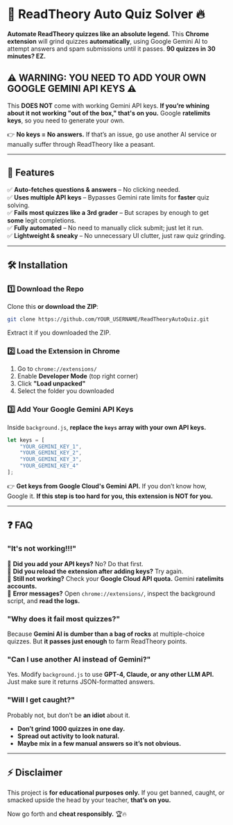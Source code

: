 # 🚀 ReadTheory Auto Quiz Solver 🔥  

**Automate ReadTheory quizzes like an absolute legend.** This **Chrome extension** will grind quizzes **automatically**, using Google Gemini AI to attempt answers and spam submissions until it passes. **90 quizzes in 30 minutes? EZ.**  

## ⚠️ WARNING: YOU NEED TO ADD YOUR OWN GOOGLE GEMINI API KEYS ⚠️  
This **DOES NOT** come with working Gemini API keys. **If you’re whining about it not working "out of the box," that's on you.** Google **ratelimits keys**, so you need to generate your own.  

👉 **No keys = No answers.** If that’s an issue, go use another AI service or manually suffer through ReadTheory like a peasant.  

---

## 📌 Features  
✅ **Auto-fetches questions & answers** – No clicking needed.   
✅ **Uses multiple API keys** – Bypasses Gemini rate limits for **faster** quiz solving.  
✅ **Fails most quizzes like a 3rd grader** – But scrapes by enough to get **some** legit completions.  
✅ **Fully automated** – No need to manually click submit; just let it run.  
✅ **Lightweight & sneaky** – No unnecessary UI clutter, just raw quiz grinding.  

---

## 🛠 Installation  
### 1️⃣ Download the Repo  
Clone this **or download the ZIP**:  
```sh
git clone https://github.com/YOUR_USERNAME/ReadTheoryAutoQuiz.git
```
Extract it if you downloaded the ZIP.

### 2️⃣ Load the Extension in Chrome  
1. Go to `chrome://extensions/`  
2. Enable **Developer Mode** (top right corner)  
3. Click **"Load unpacked"**  
4. Select the folder you downloaded  

### 3️⃣ Add Your Google Gemini API Keys  
Inside `background.js`, **replace the `keys` array with your own API keys.**  
```javascript
let keys = [
    "YOUR_GEMINI_KEY_1",
    "YOUR_GEMINI_KEY_2",
    "YOUR_GEMINI_KEY_3",
    "YOUR_GEMINI_KEY_4"
];
```
👉 **Get keys from Google Cloud's Gemini API.** If you don’t know how, Google it. **If this step is too hard for you, this extension is NOT for you.**  

---

## ❓ FAQ  
### "It's not working!!!"  
🔹 **Did you add your API keys?** No? Do that first.  
🔹 **Did you reload the extension after adding keys?** Try again.  
🔹 **Still not working?** Check your **Google Cloud API quota.** Gemini **ratelimits accounts.**  
🔹 **Error messages?** Open `chrome://extensions/`, inspect the background script, and **read the logs.**  

### "Why does it fail most quizzes?"  
Because **Gemini AI is dumber than a bag of rocks** at multiple-choice quizzes. But **it passes just enough** to farm ReadTheory points.  

### "Can I use another AI instead of Gemini?"  
Yes. Modify `background.js` to use **GPT-4, Claude, or any other LLM API.** Just make sure it returns JSON-formatted answers.  

### "Will I get caught?"  
Probably not, but don’t be **an idiot** about it.  
- **Don’t grind 1000 quizzes in one day.**  
- **Spread out activity to look natural.**  
- **Maybe mix in a few manual answers so it’s not obvious.**  

---

## ⚡ Disclaimer  
This project is **for educational purposes only.** If you get banned, caught, or smacked upside the head by your teacher, **that’s on you.**  

Now go forth and **cheat responsibly.** 🏆🔥
